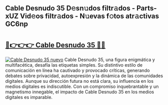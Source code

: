 ## Cable Desnudo 35 D𝚎sn𝚞dos filtr𝚊dos - Parts-xUZ Vid𝚎os filtr𝚊dos - N𝚞evas f𝚘tos atr𝚊ctivas GC6np

# <h2><a href="http://mbanwle.tromn.icu/?c=Cable+Desnudo+35">🔗👉👉👉 Cable Desnudo 35 🔗🔗</a></h2>

[![Cable Desnudo 35 nuevo](https://i.imgur.com/pEAQMta.gif)](http://mbanwle.tromn.icu/?c=Cable+Desnudo+35)
Cable Desnudo 35, una figura enigmática y multifacética, desafía las etiquetas simples. Su distintivo estilo de comunicación en línea ha cautivado y provocado críticas, generando debates sobre privacidad, autoexpresión y la dinámica de las comunidades digitales. Aunque su dirección futura no está clara, su influencia en los medios digitales es indiscutible. Con un compromiso inquebrantable y un magnetismo innegable, el impacto de Cable Desnudo 35 en los medios digitales es imparable.
